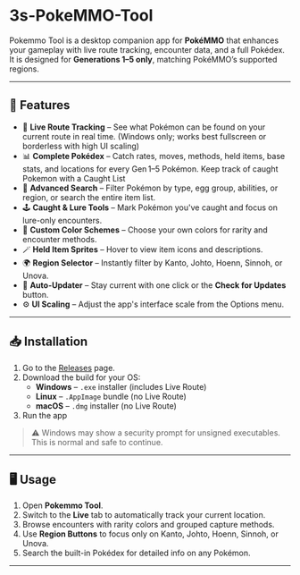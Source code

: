 # 3s-PokeMMO-Tool

Pokemmo Tool is a desktop companion app for **PokéMMO** that enhances your gameplay with live route tracking, encounter data, and a full Pokédex.
It is designed for **Generations 1–5 only**, matching PokéMMO’s supported regions.

---

## 🚀 Features
- 📍 **Live Route Tracking** – See what Pokémon can be found on your current route in real time. (Windows only; works best fullscreen or borderless with high UI scaling)
- 📊 **Complete Pokédex** – Catch rates, moves, methods, held items, base stats, and locations for every Gen 1–5 Pokémon. Keep track of caught Pokemon with a Caught List
- 🧭 **Advanced Search** – Filter Pokémon by type, egg group, abilities, or region, or search the entire item list.
- 🕹️ **Caught & Lure Tools** – Mark Pokémon you've caught and focus on lure-only encounters.
- 🎨 **Custom Color Schemes** – Choose your own colors for rarity and encounter methods.
- 🪄 **Held Item Sprites** – Hover to view item icons and descriptions.
- 🌍 **Region Selector** – Instantly filter by Kanto, Johto, Hoenn, Sinnoh, or Unova.
- 🔄 **Auto-Updater** – Stay current with one click or the **Check for Updates** button.
- ⚙️ **UI Scaling** – Adjust the app's interface scale from the Options menu.

---

## 📥 Installation
1. Go to the [Releases](https://github.com/muphy09/3s-PokeMMO-Tool/releases) page.
2. Download the build for your OS:
   - **Windows** – `.exe` installer (includes Live Route)
   - **Linux** – `.AppImage` bundle (no Live Route)
   - **macOS** – `.dmg` installer (no Live Route)
3. Run the app

> ⚠️ Windows may show a security prompt for unsigned executables. This is normal and safe to continue.

---

## 🖥 Usage
1. Open **Pokemmo Tool**.  
2. Switch to the **Live** tab to automatically track your current location.  
3. Browse encounters with rarity colors and grouped capture methods.  
4. Use **Region Buttons** to focus only on Kanto, Johto, Hoenn, Sinnoh, or Unova.
5. Search the built-in Pokédex for detailed info on any Pokémon.  

---



